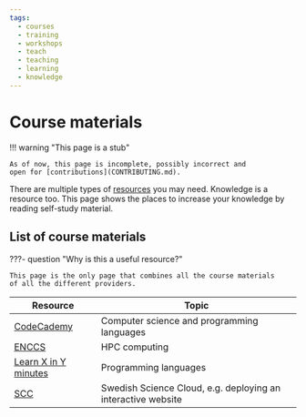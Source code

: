 ```yaml
---
tags:
  - courses
  - training
  - workshops
  - teach
  - teaching
  - learning
  - knowledge
---
```


# Course materials

!!! warning "This page is a stub"

    As of now, this page is incomplete, possibly incorrect and
    open for [contributions](CONTRIBUTING.md).

There are multiple types of [resources](resources.md) you may need.
Knowledge is a resource too.
This page shows the places to increase your knowledge
by reading self-study material.

## List of course materials

???- question "Why is this a useful resource?"

    This page is the only page that combines all the course materials
    of all the different providers.

<!-- markdownlint-disable MD013 --><!-- Tables cannot be split up over lines, hence will break 80 characters per line -->

Resource                                                     |Topic
----------------------|----------------------
[CodeCademy](https://www.codecademy.com/)                    |Computer science and programming languages
[ENCCS](https://enccs.se/lessons/)                           |HPC computing
[Learn X in Y minutes](https://learnxinyminutes.com/)        |Programming languages
[SCC](https://github.com/SNICScienceCloud/technical-training)|Swedish Science Cloud, e.g. deploying an interactive website



<!-- markdownlint-enable MD013 -->
